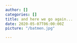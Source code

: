 ```yaml
---
author: []
categories: []
title: and here we go again...
date: 2020-05-07T06:00:00Z
picture: "/batmen.jpg"

---
```

